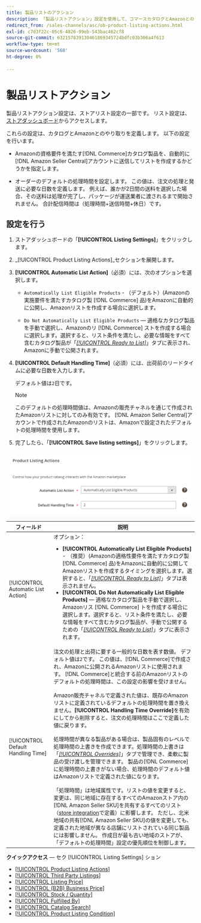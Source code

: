 ```yaml
---
title: 製品リストのアクション
description: 「製品リストアクション」設定を使用して、コマースカタログとAmazonとのやり取りを定義します。
redirect_from: /sales-channels/asc/ob-product-listing-actions.html
exl-id: c7d3f22c-05c6-4826-99eb-543bac462cf8
source-git-commit: 632157839130461869345724bdfc03b306a4f613
workflow-type: tm+mt
source-wordcount: '568'
ht-degree: 0%

---
```


# 製品リストアクション

製品リストアクション設定は、ストアリスト設定の一部です。 リスト設定は、[ストアダッシュボード](./amazon-store-dashboard.md)からアクセスします。

これらの設定は、カタログとAmazonとのやり取りを定義します。 以下の設定を行います。

- Amazonの資格要件を満たす[!DNL Commerce]カタログ製品を、自動的に[!DNL Amazon Seller Central]アカウントに送信してリストを作成するかどうかを指定します。

- オーダーのデフォルトの処理時間を設定します。 この値は、注文の処理と発送に必要な日数を定義します。 例えば、誰かが2日間の送料を選択した場合、その送料は処理が完了し、パッケージが運送業者に渡されるまで開始されません。 合計配信時間は（処理時間+送信時間+休日）です。

## 設定を行う

1. ストアダッシュボードの「**[!UICONTROL Listing Settings]**」をクリックします。

1. _[!UICONTROL Product Listing Actions]_セクションを展開します。

1. **[!UICONTROL Automatic List Action]**（必須）には、次のオプションを選択します。

   - `Automatically List Eligible Products` - （デフォルト）(Amazonの実施要件を満たすカタログ製 [!DNL Commerce] 品)をAmazonに自動的に公開し、Amazonリストを作成する場合に選択します。

   - `Do Not Automatically List Eligible Products`  — 適格なカタログ製品を手動で選択し、Amazonのリ [!DNL Commerce] ストを作成する場合に選択します。選択すると、リスト条件を満たし、必要な情報をすべて含むカタログ製品が「[_[!UICONTROL Ready to List]_](./ready-to-list.md)」タブに表示され、Amazonに手動で公開されます。

1. **[!UICONTROL Default Handling Time]**（必須）には、出荷前のリードタイムに必要な日数を入力します。

   デフォルト値は`2`日です。

   >[!NOTE]
   >
   >このデフォルトの処理時間値は、Amazonの販売チャネルを通じて作成されたAmazonリストに対してのみ有効です。 [!DNL Amazon Seller Central]アカウントで作成されたAmazonのリストは、Amazonで設定されたデフォルトの処理時間を使用します。

1. 完了したら、「**[!UICONTROL Save listing settings]**」をクリックします。

![製品リストアクション](assets/amazon-product-listing-actions.png)

| フィールド | 説明 |
|--- |--- |
| [!UICONTROL Automatic List Action] | オプション：<ul><li>**[!UICONTROL Automatically List Eligible Products]** - （推奨）(Amazonの適格性要件を満たすカタログ製 [!DNL Commerce] 品)をAmazonに自動的に公開してAmazonリストを作成するタイミングを選択します。選択すると、「[_[!UICONTROL Ready to List]_](./ready-to-list.md)」タブは表示されません。 </li><li>**[!UICONTROL Do Not Automatically List Eligible Products]**  — 適格なカタログ製品を手動で選択し、Amazonリス [!DNL Commerce] トを作成する場合に選択します。選択すると、リスト条件を満たし、必要な情報をすべて含むカタログ製品が、手動で公開するための「[_[!UICONTROL Ready to List]_](./ready-to-list.md)」タブに表示されます。</li></ul> |
| [!UICONTROL Default Handling Time] | 注文の処理と出荷に要する一般的な日数を表す数値。 デフォルト値は`2`です。 この値は、[!DNL Commerce]で作成され、Amazonに公開されるAmazonリストに使用されます。 [!DNL Commerce]と統合する前のAmazonリストのデフォルトの処理時間は、この設定の影響を受けません。<br><br>Amazon販売チャネルで定義された値は、既存のAmazonリストに定義されているデフォルトの処理時間を置き換えません。**[!UICONTROL Handling Time Override]**&#x200B;を有効にしてから削除すると、注文の処理時間はここで定義した値に戻ります。<br><br>処理時間が異なる製品がある場合は、製品固有のレベルで処理時間の上書きを作成できます。処理時間の上書きは「[_[!UICONTROL Overrides]_](./overrides.md)」タブで管理でき、柔軟に製品の受け渡しを管理できます。 製品の[!DNL Commerce]に処理時間の上書きがない場合、処理時間のデフォルト値はAmazonリストで定義された値になります。<br><br>「処理時間」は地域属性です。リストの値を変更すると、変更は、同じ地域に存在するすべてのAmazonストア内の[!DNL Amazon Seller SKU]を共有するすべてのリスト（[store integration](./store-integration.md)で定義）に影響します。 ただし、北米地域の共有[!DNL Amazon Seller SKU]の値を変更しても、定義された地域が異なる店舗にリストされている同じ製品には影響しません。 作成日が最も古い地域のストアが、「デフォルトの処理時間」設定の優先順位を制御します。 |

**クイックアクセス**  — セク [!UICONTROL Listing Settings] ション

- [[!UICONTROL Product Listing Actions]](./product-listing-actions.md)
- [[!UICONTROL Third Party Listings]](./third-party-listing-settings.md)
- [[!UICONTROL Listing Price]](./listing-price.md)
- [[!UICONTROL (B2B) Business Price]](./business-pricing.md)
- [[!UICONTROL Stock / Quantity]](./stock-quantity.md)
- [[!UICONTROL Fulfilled By]](./fulfilled-by.md)
- [[!UICONTROL Catalog Search]](./catalog-search.md)
- [[!UICONTROL Product Listing Condition]](./product-listing-condition.md)
